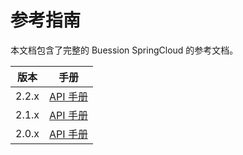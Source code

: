 # 参考指南


本文档包含了完整的 Buession SpringCloud 的参考文档。

|  版本   | 手册  |
|  ----  | ----  |
| 2.2.x  | [API 手册](2.2/index.html) |
| 2.1.x  | [API 手册](2.1/index.html) |
| 2.0.x  | [API 手册](2.0/index.html) |
